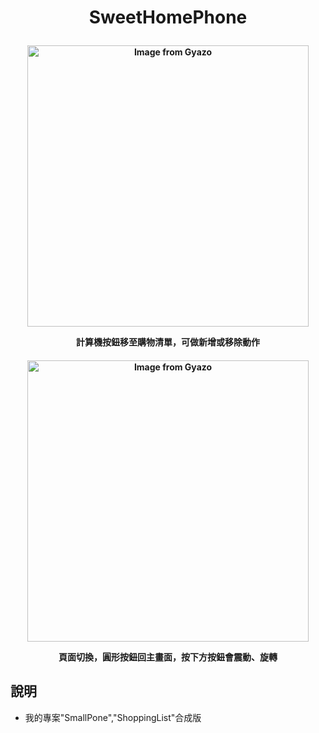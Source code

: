 <h1><p align="center">SweetHomePhone</p></h1>
<h4><p align="center"><a href="https://gyazo.com/b0ac0f0d2493f1cefacc52210af6795d"><img src="https://i.gyazo.com/b0ac0f0d2493f1cefacc52210af6795d.gif" alt="Image from Gyazo" width="450"/></a></p><p align="center">計算機按鈕移至購物清單，可做新增或移除動作</p></h4>
<h4><p align="center"><a href="https://gyazo.com/3cf003db69eb22d955a0f8392a017091"><img src="https://i.gyazo.com/3cf003db69eb22d955a0f8392a017091.gif" alt="Image from Gyazo" width="450"/></a></p><p align="center">頁面切換，圓形按鈕回主畫面，按下方按鈕會震動、旋轉</p></h4>
<h2>說明</h2>
<ul>
  <li>我的專案"SmallPone","ShoppingList"合成版</li>
</ul>
